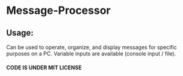 # Message-Processor

## Usage:
Can be used to operate, organize, and display messages for specific purposes on a PC. Variable inputs are available (console input / file).

#### CODE IS UNDER MIT LICENSE
